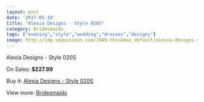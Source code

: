 ```yaml
---
layout: post
date: '2017-05-19'
title: "Alexia Designs - Style 020S"
category: Bridesmaids
tags: ["evening","style","wedding","dresses","designs"]
image: http://img.sequinious.com/7949-thickbox_default/alexia-designs-style-020s.jpg
---
```

Alexia Designs - Style 020S

On Sales: **$227.99**
<a href="https://www.sequinious.com/bridesmaids/3277-alexia-designs-style-020s.html"><amp-img layout="responsive" width="600" height="600" src="//img.sequinious.com/7949-thickbox_default/alexia-designs-style-020s.jpg" alt="Alexia Designs - Style 020S 0" /></a>

Buy it: [Alexia Designs - Style 020S](https://www.sequinious.com/bridesmaids/3277-alexia-designs-style-020s.html "Alexia Designs - Style 020S")

View more: [Bridesmaids](https://www.sequinious.com/3-bridesmaids "Bridesmaids")